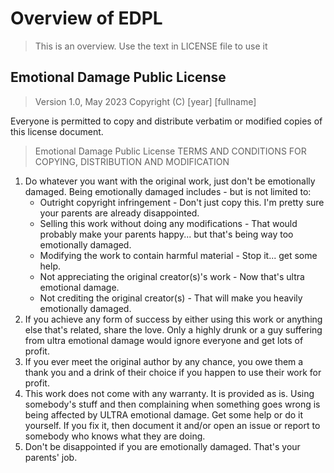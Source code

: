 # Overview of EDPL
 > This is an overview. Use the text in LICENSE file to use it


## Emotional Damage Public License

> Version 1.0, May 2023
> Copyright (C) [year] [fullname]

Everyone is permitted to copy and distribute verbatim or modified
copies of this license document.

> Emotional Damage Public License
> TERMS AND CONDITIONS FOR COPYING, DISTRIBUTION AND MODIFICATION

1. Do whatever you want with the original work, just don't be emotionally damaged.
Being emotionally damaged includes - but is not limited to:
	- Outright copyright infringement - Don't just copy this. I'm pretty sure your parents are already disappointed.
	- Selling this work without doing any modifications - That would probably make your parents happy... but that's being way too emotionally damaged.
	- Modifying the work to contain harmful material - Stop it... get some help.
	- Not appreciating the original creator(s)'s work - Now that's ultra emotional damage.
	- Not crediting the original creator(s) - That will make you heavily emotionally damaged.
2. If you achieve any form of success by either using this work or anything else that's related, share the love. Only a highly drunk or a guy suffering from ultra emotional damage would ignore everyone and get lots of profit.
3. If you ever meet the original author by any chance, you owe them a thank you and a drink of their choice if you happen to use their work for profit.
4. This work does not come with any warranty. It is provided as is. Using somebody's stuff and then complaining when something goes wrong is being affected by ULTRA emotional damage. Get some help or do it yourself. If you fix it, then document it and/or open an issue or report to somebody who knows what they are doing.
5. Don't be disappointed if you are emotionally damaged. That's your parents' job.
